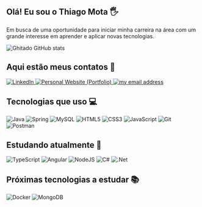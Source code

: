 ## Olá! Eu sou o Thiago Mota 🖐️
 Em busca de uma oportunidade para iniciar minha carreira na área com um grande
interesse em aprender e aplicar novas tecnologias.
<br/>

![Ghitado GitHub stats](https://github-readme-stats.vercel.app/api?username=Ghitado&show_icons=true&theme=dracula&count_private=true)

## Aqui estão meus contatos 📱
<a href="https://www.linkedin.com/in/thiagodemelomota/">
    <img src="https://img.shields.io/badge/linkedin-%230077B5.svg?style=for-the-badge&logo=linkedin&logoColor=white" title="LinkedIn Profile" alt="LinkedIn">
</a>
<a href="https://thiagomota.vercel.app/">
    <img src="https://img.shields.io/badge/Portfolio-%23000000.svg?style=for-the-badge" title="My Personal Website (Portfolio)" alt="Personal Website (Portfolio)">
</a>
<a href="mailto:thiagodemelomota@gmail.com">
    <img src="https://img.shields.io/badge/thiagodemelomota@gmail.com-D14836?style=for-the-badge&logo=gmail&logoColor=white" title="my email address" alt="my email address">
</a>

## Tecnologias que uso 💻

![Java](https://img.shields.io/badge/java-%23ED8B00.svg?style=for-the-badge&logo=openjdk&logoColor=white)
![Spring](https://img.shields.io/badge/spring-%236DB33F.svg?style=for-the-badge&logo=spring&logoColor=white)
![MySQL](https://img.shields.io/badge/MySQL-00000F?style=for-the-badge&logo=mysql&logoColor=white)
![HTML5](https://img.shields.io/badge/html5-%23E34F26.svg?style=for-the-badge&logo=html5&logoColor=white)
![CSS3](https://img.shields.io/badge/css3-%231572B6.svg?style=for-the-badge&logo=css3&logoColor=white)
![JavaScript](https://img.shields.io/badge/javascript-%23323330.svg?style=for-the-badge&logo=javascript&logoColor=%23F7DF1E)
![Git](https://img.shields.io/badge/Git-131313.svg?style=for-the-badge&logo=git)
![Postman](https://img.shields.io/badge/Postman-FF6C37?style=for-the-badge&logo=postman&logoColor=white)

## Estudando atualmente 📖
![TypeScript](https://img.shields.io/badge/typescript-%23007ACC.svg?style=for-the-badge&logo=typescript&logoColor=white)
![Angular](https://img.shields.io/badge/angular-%23DD0031.svg?style=for-the-badge&logo=angular&logoColor=white)
![NodeJS](https://img.shields.io/badge/node.js-6DA55F?style=for-the-badge&logo=node.js&logoColor=white)
![C#](https://img.shields.io/badge/c%23-%23239120.svg?style=for-the-badge&logo=csharp&logoColor=white)
![.Net](https://img.shields.io/badge/.NET-5C2D91?style=for-the-badge&logo=.net&logoColor=white)

## Próximas tecnologias a estudar 📚
![Docker](https://img.shields.io/badge/docker-%230db7ed.svg?style=for-the-badge&logo=docker&logoColor=white)
![MongoDB](https://img.shields.io/badge/MongoDB-%234ea94b.svg?style=for-the-badge&logo=mongodb&logoColor=white)

